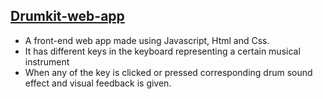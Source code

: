 <h2><a href="https://premforreal.github.io/Drumkit-web-app/">Drumkit-web-app</a></h2>
<ul>
  <li>A front-end web app made using Javascript, Html and Css.</li>
  <li>It has different keys in the keyboard representing a certain musical instrument</li>
  <li>When any of the key is clicked or pressed corresponding drum sound effect and visual feedback is given.</li>
</ul>  
